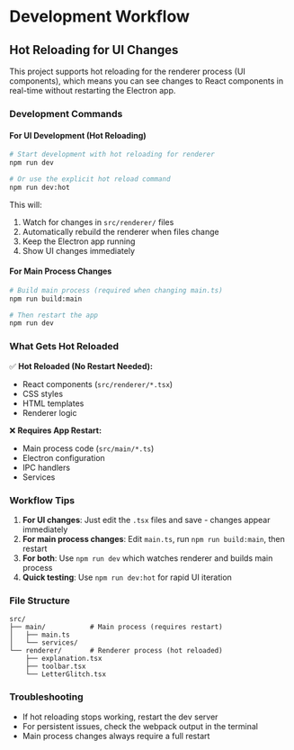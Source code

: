 # Development Workflow

## Hot Reloading for UI Changes

This project supports hot reloading for the renderer process (UI components), which means you can see changes to React components in real-time without restarting the Electron app.

### Development Commands

#### For UI Development (Hot Reloading)
```bash
# Start development with hot reloading for renderer
npm run dev

# Or use the explicit hot reload command
npm run dev:hot
```

This will:
1. Watch for changes in `src/renderer/` files
2. Automatically rebuild the renderer when files change
3. Keep the Electron app running
4. Show UI changes immediately

#### For Main Process Changes
```bash
# Build main process (required when changing main.ts)
npm run build:main

# Then restart the app
npm run dev
```

### What Gets Hot Reloaded

✅ **Hot Reloaded (No Restart Needed):**
- React components (`src/renderer/*.tsx`)
- CSS styles
- HTML templates
- Renderer logic

❌ **Requires App Restart:**
- Main process code (`src/main/*.ts`)
- Electron configuration
- IPC handlers
- Services

### Workflow Tips

1. **For UI changes**: Just edit the `.tsx` files and save - changes appear immediately
2. **For main process changes**: Edit `main.ts`, run `npm run build:main`, then restart
3. **For both**: Use `npm run dev` which watches renderer and builds main process
4. **Quick testing**: Use `npm run dev:hot` for rapid UI iteration

### File Structure
```
src/
├── main/           # Main process (requires restart)
│   ├── main.ts
│   └── services/
└── renderer/       # Renderer process (hot reloaded)
    ├── explanation.tsx
    ├── toolbar.tsx
    └── LetterGlitch.tsx
```

### Troubleshooting

- If hot reloading stops working, restart the dev server
- For persistent issues, check the webpack output in the terminal
- Main process changes always require a full restart

